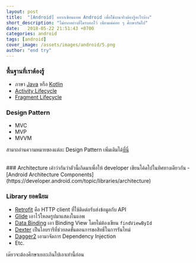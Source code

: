 ```yaml
---
layout: post
title:  "[Android] อยากเขียนแอพ Android เพื่อใช้งานจริงต้องรู้อะไรบ้าง"
short_description: "ไม่ยากอย่างที่ใครบอกไว้ เพียงแค่ค่อย ๆ ศึกษากันไป"
date:   2018-05-22 21:51:43 +0700
categories: android
tags: [android]
cover_image: /assets/images/android/5.png
author: "end try"
---
```


### พื้นฐานที่เราต้องรู้
- ภาษา [Java](https://www.udacity.com/learn/java) หรือ [Kotlin](https://www.udacity.com/course/ud9011)
- [Activity Lifecycle](http://www.akexorcist.com/2016/04/why-do-we-need-to-know-about-activity-life-cycle-th.html) 
- [Fragment Lifecycle](http://www.akexorcist.com/2014/11/lets-fragment-lifecycle.html)

### Design Pattern
- MVC
- MVP
- MVVM

สามาถอ่านความหมายของแต่ละ Design Pattern เพิ่มเติมได้[ที่นี่](https://medium.com/@leelorz6/mvc-mvp-mvvm-%E0%B8%84%E0%B8%B7%E0%B8%AD%E0%B8%AD%E0%B8%B0%E0%B9%84%E0%B8%A3-%E0%B9%81%E0%B8%A5%E0%B8%B0%E0%B8%95%E0%B9%88%E0%B8%B2%E0%B8%87%E0%B8%81%E0%B8%B1%E0%B8%99%E0%B8%AD%E0%B8%A2%E0%B9%88%E0%B8%B2%E0%B8%87%E0%B9%84%E0%B8%A3-ca16a19631dc)

<br>
### Architecture เค้าว่ากันว่าตัวนี้เกิดมาเพื่อให้ developer เขียนโค้ดไปในทิศทางเดียวกัน
- [Android Architecture Components](https://developer.android.com/topic/libraries/architecture)

### Library ยอดนิยม
- [Retrofit](http://square.github.io/retrofit/) คือ HTTP client ที่ใช้ติดต่อรับส่งข้อมูลกับ API
- [Glide](https://github.com/bumptech/glide) เอาไว้โหลดรูปมาแสดงในแอพ
- [Data Binding](https://developer.android.com/topic/libraries/data-binding/) เอา Binding View โดยไม่ต้องเขียน `findViewById` 
- [Dexter](https://github.com/Karumi/Dexter) เป็นไลบรารีที่ช่วยลดขั้นตอนการขอสิทธิ์ในการรันไทม์ 
- [Dagger2](https://github.com/google/dagger) เอามาจัดการ Dependency Injection
- Etc.

เด๊ยวจะต้องศึกษาเยอะเกินไปเอาเท่านี้ก่อน